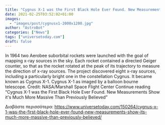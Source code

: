 ```yaml
---
title: "Cygnus X-1 was the First Black Hole Ever Found. New Measurements Show it's Much More Massive Than Previously Believed"
date: 2021-02-25T03:52:02+01:00
images:
  - "images/post/cygnusx1-2000x1200.jpg"
author: "AstroBot"
categories: ["News"]
tags: ["universetoday.com"]
draft: false
---
```


In 1964 two Aerobee suborbital rockets were launched with the goal of mapping x-ray sources in the sky. Each rocket contained a directed Geiger counter, so that as the rocket rotated at the peak of its trajectory to measure the direction of x-ray sources. The project discovered eight x-ray sources, including a particularly bright one in the constellation Cygnus. It became known as Cygnus X-1. Cygnus X-1 as imaged by a balloon bourne telescope. Credit: NASA/Marshall Space Flight Center Continue reading “Cygnus X-1 was the First Black Hole Ever Found. New Measurements Show it's Much More Massive Than Previously Believed” 

Διαβάστε περισσότερα: https://www.universetoday.com/150264/cygnus-x-1-was-the-first-black-hole-ever-found-new-measurements-show-its-much-more-massive-than-previously-believed/
